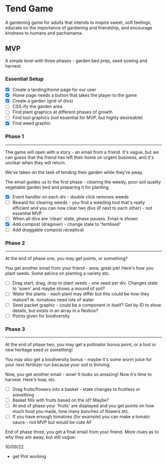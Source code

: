 # Tend Game 

A gardening game for adults that intends to inspire sweet, soft feelings, educate on the importance of gardening and friendship, and encourage kindness to humans and pachamama. 

## MVP

A simple level with three phases - garden bed prep, seed sowing and harvest. 

### Essential Setup

- [x] Create a landing/home page for our user 
- [x] Home page needs a button that takes the player to the game
- [x] Create a garden (grid of divs)
- [ ] CSS-ify the garden area
- [ ] Find plant graphics at different phases of growth 
- [ ] Find tool graphics (not essential for MVP, but highly desireable) 
- [x] Find weed graphic

### Phase 1
-----------

The game will open with a story - an email from a friend. It's vague, but we can guess that the friend has left their home on urgent business, and it's unclear when they will return. 

We've taken on the task of tending their garden while they're away. 

The email guides us to the first phase - clearing the weedy, poor soil quality vegetable garden bed and preparing it for planting. 

- [x] Event handler on each div - double click removes weeds
- [ ] Reward for clearing weeds - you find a weeding tool that's really efficient and you can now clear two divs (if next to each other) - not essential MVP
- [ ] When all divs are 'clean' state, phase pauses. Email is shown 
- [x] Add compost (dragover) - change state to 'fertilised'
- [ ] Add draggable compost receptical

### Phase 2
-----------

At the end of phase one, you may get points, or something? 

You get another email from your friend - wow, great job! Here's how you plant seeds. Some advice on planting a variety etc. 

- [ ] Drag start, drag, drop to plant seeds - one seed per div. Changes state to 'sown' and maybe shows a mound of soil? 
- [ ] Water the plants - each plant may differ but this could be how they mature? Ie. tomatoes need lots of water 
- [ ] Seed packet graphic - could be a component in itself? Get by ID to show details, but exists in an array in a flexbox? 
- [ ] Points given for biodiversity 

### Phase 3
-----------

At the end of phase two, you may get a pollinator bonus point, or a tool or new heritage seed or something! 

You may also get a biodiversity bonus - maybe it's some worm juice for your next fertilizer run because your soil is thriving. 

Now, you get another email - wow! It looks so amazing! Now it's time to harvest. Here's how, etc. 

- [ ] Drag fruits/flowers into a basket - state changes to fruitless or something
- [ ] Basket fills with fruits based on the id? Maybe? 
- [ ] At end of phase your 'fruits' are displayed and you get points on how much food you made, how many bunches of flowers etc. 
- [ ] If you have enough tomatoes (for example) you can make a tomato sauce - not MVP but would be cute AF

End of phase three, you get a final email from your friend. More clues as to why they are away, but still vague. 

10/09/22 
- get Plot working


